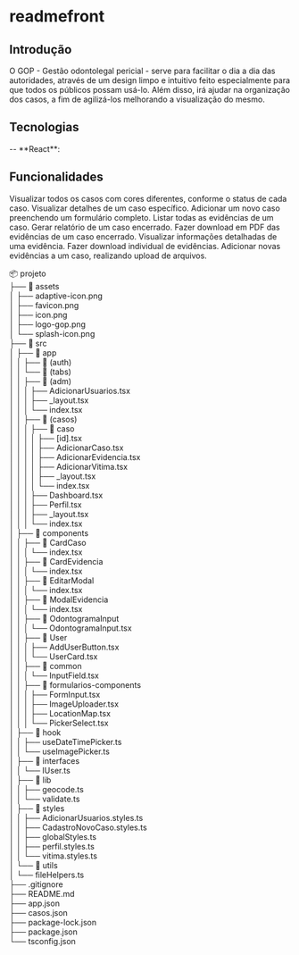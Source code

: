# readmefront

<h2>Introdução</h2>
O GOP - Gestão odontolegal pericial - serve para facilitar o dia a dia das autoridades, através de um design limpo e intuitivo feito especialmente para que todos os públicos possam usá-lo. Além disso, irá ajudar na organização dos casos, a fim de agilizá-los melhorando a visualização do mesmo.

<h2>Tecnologias</h2>
-- **React**:
<h2>Funcionalidades</h2>
Visualizar todos os casos com cores diferentes, conforme o status de cada caso.
Visualizar detalhes de um caso específico.
Adicionar um novo caso preenchendo um formulário completo.
Listar todas as evidências de um caso.
Gerar relatório de um caso encerrado.
Fazer download em PDF das evidências de um caso encerrado.
Visualizar informações detalhadas de uma evidência.
Fazer download individual de evidências.
Adicionar novas evidências a um caso, realizando upload de arquivos.

📦 projeto <br>
├── 📁 assets <br>
│   ├── adaptive-icon.png <br>
│   ├── favicon.png <br>
│   ├── icon.png <br>
│   ├── logo-gop.png <br>
│   └── splash-icon.png <br>
├── 📁 src <br>
│   ├── 📁 app <br>
│   │   ├── 📁 (auth) <br>
│   │   └── 📁 (tabs) <br>
│   │       ├── 📁 (adm) <br>
│   │       │   ├── AdicionarUsuarios.tsx <br>
│   │       │   ├── _layout.tsx <br>
│   │       │   └── index.tsx <br>
│   │       ├── 📁 (casos) <br>
│   │       │   ├── 📁 caso <br>
│   │       │   │   ├── [id].tsx <br>
│   │       │   │   ├── AdicionarCaso.tsx <br>
│   │       │   │   ├── AdicionarEvidencia.tsx <br>
│   │       │   │   ├── AdicionarVitima.tsx <br>
│   │       │   │   ├── _layout.tsx <br>
│   │       │   │   └── index.tsx <br>
│   │       │   ├── Dashboard.tsx <br>
│   │       │   ├── Perfil.tsx <br>
│   │       │   ├── _layout.tsx <br>
│   │       │   └── index.tsx <br>
│   ├── 📁 components <br>
│   │   ├── 📁 CardCaso <br>
│   │   │   └── index.tsx <br>
│   │   ├── 📁 CardEvidencia <br>
│   │   │   └── index.tsx <br>
│   │   ├── 📁 EditarModal <br>
│   │   │   └── index.tsx <br>
│   │   ├── 📁 ModalEvidencia <br>
│   │   │   └── index.tsx <br>
│   │   ├── 📁 OdontogramaInput <br>
│   │   │   └── OdontogramaInput.tsx <br>
│   │   ├── 📁 User <br>
│   │   │   ├── AddUserButton.tsx <br>
│   │   │   └── UserCard.tsx <br>
│   │   ├── 📁 common <br>
│   │   │   └── InputField.tsx <br>
│   │   ├── 📁 formularios-components <br>
│   │   │   ├── FormInput.tsx <br>
│   │   │   ├── ImageUploader.tsx <br>
│   │   │   ├── LocationMap.tsx <br>
│   │   │   └── PickerSelect.tsx <br>
│   ├── 📁 hook <br>
│   │   ├── useDateTimePicker.ts <br>
│   │   └── useImagePicker.ts <br>
│   ├── 📁 interfaces <br>
│   │   └── IUser.ts <br>
│   ├── 📁 lib <br>
│   │   ├── geocode.ts <br>
│   │   └── validate.ts <br>
│   ├── 📁 styles <br>
│   │   ├── AdicionarUsuarios.styles.ts <br>
│   │   ├── CadastroNovoCaso.styles.ts <br>
│   │   ├── globalStyles.ts <br>
│   │   ├── perfil.styles.ts <br>
│   │   └── vitima.styles.ts <br>
│   └── 📁 utils <br>
│       └── fileHelpers.ts <br>
├── .gitignore <br>
├── README.md <br>
├── app.json <br>
├── casos.json <br>
├── package-lock.json <br>
├── package.json <br>
└── tsconfig.json <br>
